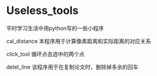 # Useless_tools
平时学习生活中用python写的一些小程序

cal_distance    本程序用于计算像素距离和实际距离的对应关系

click_tool      循环点击选中的两个点

delet_line      该程序用于在复制论文时，删除掉多余的回车